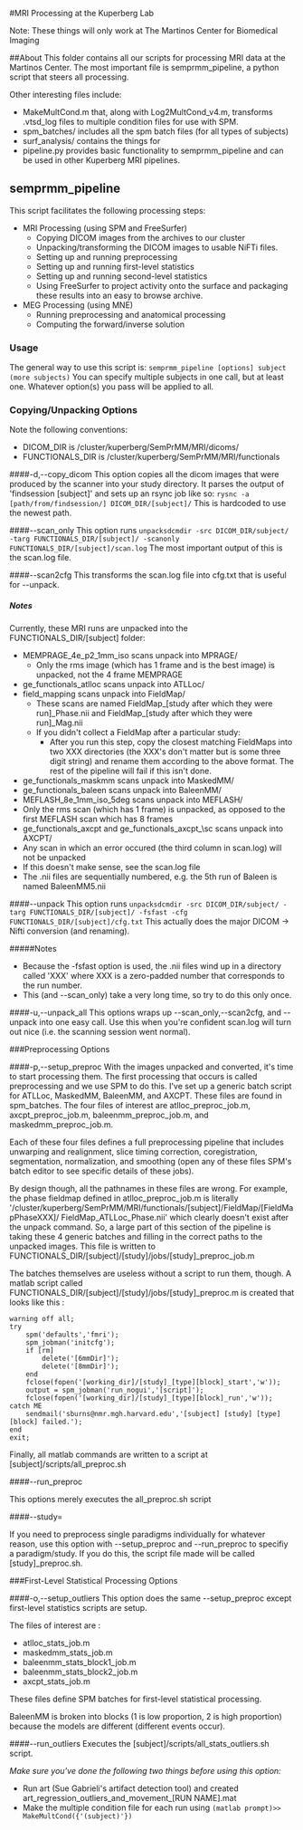#MRI Processing at the Kuperberg Lab

Note: These things will only work at The Martinos Center for Biomedical Imaging

##About
This folder contains all our scripts for processing MRI data at the Martinos Center. The
most important file is semprmm_pipeline, a python script that steers all processing.

Other interesting files include:

-	MakeMultCond.m that, along with Log2MultCond\_v4.m, transforms .vtsd\_log files to multiple
condition files for use with SPM.
-	spm\_batches/ includes all the spm batch files (for all types of subjects)
-	surf\_analysis/ contains the things for 
-	pipeline.py provides basic functionality to semprmm\_pipeline and can be used in other
Kuperberg MRI pipelines.

## semprmm\_pipeline
This script facilitates the following processing steps:

-	MRI Processing (using SPM and FreeSurfer)
	-	Copying DICOM images from the archives to our cluster
	-	Unpacking/transforming the DICOM images to usable NiFTi files.
	-	Setting up and running preprocessing
	-	Setting up and running first-level statistics 
	-	Setting up and running second-level statistics
	-	Using FreeSurfer to project activity onto the surface and packaging these results into an
easy to browse archive.
-	MEG Processing (using MNE)
	-	Running preprocessing and anatomical processing
	- 	Computing the forward/inverse solution
	
### Usage
The general way to use this script is:
`semprmm_pipeline [options] subject (more subjects)`
You can specify multiple subjects in one call, but at least one. Whatever option(s) you pass will be
applied to all.


### Copying/Unpacking Options
Note the following conventions:

-	DICOM\_DIR is /cluster/kuperberg/SemPrMM/MRI/dicoms/
-	FUNCTIONALS\_DIR is /cluster/kuperberg/SemPrMM/MRI/functionals

####-d,--copy\_dicom
This option copies all the dicom images that were produced by the scanner into your study directory.
It parses the output of 'findsession [subject]' and sets up an rsync job like so: `rysnc -a
[path/from/findsession/] DICOM_DIR/[subject]/`
This is hardcoded to use the newest path.

####--scan\_only
This option runs `unpacksdcmdir -src DICOM_DIR/subject/ -targ FUNCTIONALS_DIR/[subject]/ -scanonly
FUNCTIONALS_DIR/[subject]/scan.log`
The most important output of this is the scan.log file.

####--scan2cfg
This transforms the scan.log file into cfg.txt that is useful for --unpack.

##### Notes
Currently, these MRI runs are unpacked into the FUNCTIONALS\_DIR/[subject] folder:

-	MEMPRAGE\_4e\_p2\_1mm\_iso scans unpack into MPRAGE/
	-	Only the rms image (which has 1 frame and is the best image) is unpacked, not the 4 frame
MEMPRAGE
-	ge\_functionals\_atlloc scans unpack into ATLLoc/
-	field\_mapping scans unpack into FieldMap/
	-	These scans are named FieldMap\_[study after which they were run]\_Phase.nii and
FieldMap\_[study after which they were run]\_Mag.nii
	-	If you didn't collect a FieldMap after a particular study:
		-	After you run this step, copy the closest matching FieldMaps into two XXX directories
(the XXX's don't matter but is some three digit string) and rename them according to the above
format. The rest of the pipeline will fail if this isn't done.
-	ge\_functionals\_maskmm scans unpack into MaskedMM/
-	ge\_functionals\_baleen scans unpack into BaleenMM/
-	MEFLASH\_8e\_1mm\_iso\_5deg scans unpack into MEFLASH/
-	Only the rms scan (which has 1 frame) is unpacked, as opposed to the first MEFLASH scan which
has 8 frames
-	ge\_functionals\_axcpt and ge\_functionals\_axcpt_\sc scans unpack into AXCPT/
-	Any scan in which an error occured (the third column in scan.log) will not be unpacked
-	If this doesn't make sense, see the scan.log file
-	The .nii files are sequentially numbered, e.g. the 5th run of Baleen is named BaleenMM5.nii

####--unpack
This option runs `unpacksdcmdir -src DICOM_DIR/subject/ -targ FUNCTIONALS_DIR/[subject]/ -fsfast -cfg FUNCTIONALS_DIR/[subject]/cfg.txt`
This actually does the major DICOM -> Nifti conversion (and renaming).

#####Notes

-	Because the -fsfast option is used, the .nii files wind up in a directory called 'XXX' where
XXX is a zero-padded number that corresponds to the run number.
-	This (and --scan_only) take a very long time, so try to do this only once.

####-u,--unpack\_all
This options wraps up --scan\_only,--scan2cfg, and --unpack into one easy call. Use this when you're
confident scan.log will turn out nice (i.e. the scanning session went normal).

###Preprocessing Options

####-p,--setup\_preproc
With the images unpacked and converted, it's time to start processing them. The first processing
that occurs is called preprocessing and we use SPM to do this. I've set up a generic batch script
for ATLLoc, MaskedMM, BaleenMM, and AXCPT. These files are found in spm\_batches. 
The four files of interest are atlloc\_preproc\_job.m, axcpt\_preproc\_job.m, baleenmm\_preproc\_job.m, and maskedmm\_preproc\_job.m.

Each of these four files defines a full preprocessing pipeline that includes unwarping and realignment,
slice timing correction, coregistration, segmentation, normalization, and smoothing (open any of
these files SPM's batch editor to see specific details of these jobs).

By design though, all the pathnames in these files are wrong. For example, the phase fieldmap
defined in atlloc\_preproc\_job.m is literally
'/cluster/kuperberg/SemPrMM/MRI/functionals/[subject]/FieldMap/[FieldMapPhaseXXX]/
FieldMap\_ATLLoc\_Phase.nii' which clearly doesn't exist after the unpack command. So, a large part of
this section of the pipeline is taking these 4 generic batches and filling in the correct paths to the unpacked images. This file is written to
FUNCTIONALS\_DIR/[subject]/[study]/jobs/[study]\_preproc\_job.m

The batches themselves are useless without a script to run them, though. A matlab script called
FUNCTIONALS\_DIR/[subject]/[study]/jobs/[study]\_preproc.m is created that looks like this :

	warning off all;
	try
		spm('defaults','fmri');
		spm_jobman('initcfg');
		if [rm]
			delete('[6mmDir]');
			delete('[8mmDir]');
		end
		fclose(fopen('[working_dir]/[study]_[type][block]_start','w'));
		output = spm_jobman('run_nogui','[script]');
		fclose(fopen('[working_dir]/[study]_[type][block]_run','w'));
	catch ME
		sendmail('sburns@nmr.mgh.harvard.edu','[subject] [study] [type] [block] failed.');
	end
	exit;

Finally, all matlab commands are written to a script at [subject]/scripts/all\_preproc.sh

####--run_preproc

This options merely executes the all_preproc.sh script

####--study=<STUDY>

If you need to preprocess single paradigms individually for whatever reason, use this option with --setup\_preproc and --run\_preproc to specifiy a paradigm/study.
If you do this, the script file made will be called [study]\_preproc.sh.

###First-Level Statistical Processing Options

####-o,--setup\_outliers
This option does the same --setup\_preproc except first-level statistics scripts are setup.

The files of interest are :

-	atlloc\_stats\_job.m
-	maskedmm\_stats\_job.m
-	baleenmm\_stats\_block1\_job.m
-	baleenmm\_stats\_block2\_job.m
-	axcpt\_stats\_job.m

These files define SPM batches for first-level statistical processing.

BaleenMM is broken into blocks (1 is low proportion, 2 is high proportion) because the models are different (different events occur).


####--run_outliers
Executes the [subject]/scripts/all\_stats\_outliers.sh script.

_Make sure you've done the following two things before using this option:_

-	Run art (Sue Gabrieli's artifact detection tool) and created art\_regression\_outliers\_and\_movement\_[RUN NAME].mat
-	Make the multiple condition file for each run using `(matlab prompt)>> MakeMultCond({'(subject)'})`


